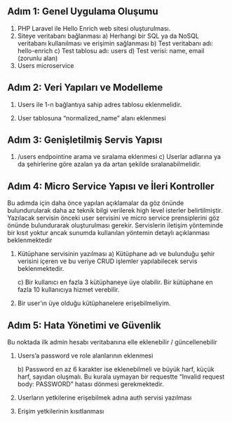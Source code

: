 

## Adım 1: Genel Uygulama Oluşumu
1) PHP Laravel ile Hello Enrich web sitesi oluşturulması.
    <!-- a) /ana-sayfa linkine girildiğinde ekranda “Hello Enrich MainPage” yazısının
    gösterilmesi beklenmektedir.
    b) /hata linkine girildiğinde “Sistemde bir hata oluştu” yazısının gözükmesi
    beklenmektedir. -->
2) Siteye veritabanı bağlanması
    a) Herhangi bir SQL ya da NoSQL veritabanı kullanılması ve erişimin sağlanması
    b) Test veritabanı adı: hello-enrich
    c) Test tablosu adı: users
    d) Test verisi: name, email (zorunlu alan)
3) Users microservice
    <!-- a) /users ve /users/{userid} ilgili linklerinden REST standartlarına uygun apiler ile
    users tablosuna CRUD işlemleri yapılmalıdır. -->

## Adım 2: Veri Yapıları ve Modelleme
1) Users ile 1-n bağlantıya sahip adres tablosu eklenmelidir.
    <!-- a) Adres tablosu city ve address alanlarından oluşur. -->
    <!-- b) Bir user silindiğinde ona ait adresler de silinmelidir. -->
    <!-- c) /users ile tüm userlar listelenirken adresleri gelmemeli ancak userid ile tek user
    çekildiğinde adres bilgileri de gelmelidir. -->
    <!-- d) City değişkeni sadece İSTANBUL, ANKARA, İZMİR şehirlerini içerebilmelidir. -->
    
2) User tablosuna “normalized_name” alanı eklenmesi
    <!-- a) Users tablosuna yeni bir “normalized_name” alanı eklenmeli. -->
    <!-- b) Bu alana doğrudan insert atılamamalıdır. -->
    <!-- c) Herhangi bir user oluşturulur ya da güncellenirken user’ın “name” alanı, tamamen
    lowercase, özel karakter içermeyen, sadece ingilizce harfler ve kelimeler arası
    tek boşluk içeren hale getirilerek otomatik olarak bu alana yazılmalı ve
    kaydedilmelidir. -->

## Adım 3: Genişletilmiş Servis Yapısı
1) /users endpointine arama ve sıralama eklenmesi
    <!-- a) “Name” değişkeni ile girilen ad normalize edilerek (Adım 2 - Madde 2-c) aranır.
    Arama ilgili alanın herhangi bir yerinde yapılabilmeli, tam uyum, baştan ya da
    sondan arama gibi kısıt konulmalıdır. Ör: “ah” aratıldığında kayıtlarda varsa
    Ahmet, Sahar, Emrah kayıtları gelebilir. -->
    <!-- b) “City” değişkeni girilen şehre tam uyumla arama yapmalı ve bu şehirdeki userları
    listelemelidir. -->
    c) Userlar adlarına ya da şehirlerine göre azalan ya da artan şekilde
    sıralanabilmelidir.

## Adım 4: Micro Service Yapısı ve İleri Kontroller
Bu adımda için daha önce yapılan açıklamalar da göz önünde bulundurularak daha az teknik
bilgi verilerek high level isterler belirtilmiştir.
Yazılacak servisin önceki user servisini ve micro service prensiplerini göz önünde
bulundurarak oluşturulması gerekir.
Servislerin iletişim yönteminde bir kısıt yoktur ancak sunumda kullanılan yöntemin detaylı
açıklanması beklenmektedir

1) Kütüphane servisinin yazılması
    a) Kütüphane adı ve bulunduğu şehir verisini içeren ve bu veriye CRUD işlemler
    yapılabilecek servis beklenmektedir.
    <!-- b) Kütüphanelere user’ları bağlayacak şekilde servis yapısının oluşturulması
    beklenmektedir. -->
    c) Bir kullanıcı en fazla 3 kütüphaneye üye olabilir. Bir kütüphane en fazla 10
    kullanıcıya hizmet verebilir.

2) Bir user’ın üye olduğu kütüphanelere erişebilmeliyim.
## Adım 5: Hata Yönetimi ve Güvenlik

Bu noktada ilk admin hesabı veritabanına elle eklenebilir / güncellenebilir
1) Users’a password ve role alanlarının eklenmesi
    <!-- a) Role sadece 2 tane olacak: ADMIN ve USER. Bunlar dışında birşey eklenmek
    istenirse users servisinden “Invalid request body: ROLE” hatası dönmesi
    gerekmektedir. -->
    b) Password en az 6 karakter ise eklenebilmeli ve büyük harf, küçük harf, sayıdan
    oluşmalı. Bu kurala uymayan bir requestte “Invalid request body: PASSWORD”
    hatası dönmesi gerekmektedir.

2) Userların yetkilerine erişebilmek adına auth servisi yazılması
    <!-- a) Authentication’ın nasıl yapılacağı konusunda bir kısıt yoktur ancak kullanılan
    yöntemin sebepleriyle birlikte detaylı anlatılması beklenmektedir. -->

3) Erişim yetkilerinin kısıtlanması
    <!-- a) /users endpointi için get requestine sadece kayıtlı kullanıcılar erişebilir. -->
    <!-- b) /users endpointi için get dışındaki requestlere ve /users/{userid} endpointine
    sadece ADMIN rollü kullanıcılar erişebilir. -->
    <!-- c) Yetkisiz bir kullanıcı servisi çağırdığında 401 koduyla “You are not authorized to
    access this service” uyarısı dönülmelidir. -->

<!-- 4) City değişkenine geçersiz bir giriş yapıldığında “Invalid request body: CITY” hatası
dönmelidir. -->